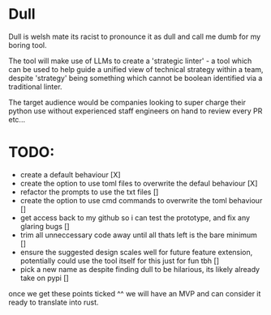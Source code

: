 # Dull

Dull is welsh mate its racist to pronounce it as dull and call me dumb for my boring tool.

The tool will make use of LLMs to create a 'strategic linter' - a tool which can be used to help guide a unified view of technical strategy within a team, despite 'strategy' being something which cannot be boolean identified via a traditional linter.

The target audience would be companies looking to super charge their python use without experienced staff engineers on hand to review every PR etc...

# TODO:

- create a default behaviour [X]
- create the option to use toml files to overwrite the defaul behaviour [X]
- refactor the prompts to use the txt files []
- create the option to use cmd commands to overwrite the toml behaviour []
- get access back to my github so i can test the prototype, and fix any glaring bugs []
- trim all unneccessary code away until all thats left is the bare minimum []
- ensure the suggested design scales well for future feature extension, potentially could use the tool itself for this just for fun tbh []
- pick a new name as despite finding dull to be hilarious, its likely already take on pypi []

once we get these points ticked ^^ we will have an MVP and can consider it ready to translate into rust.
